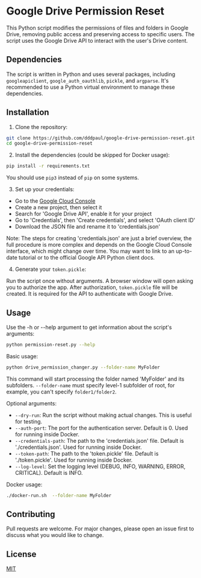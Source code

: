 # Google Drive Permission Reset

This Python script modifies the permissions of files and folders in Google Drive, removing public access and preserving
access to specific users. The script uses the Google Drive API to interact with the user's Drive content.

## Dependencies

The script is written in Python and uses several packages,
including `googleapiclient`, `google_auth_oauthlib`, `pickle`, and `argparse`. It's recommended to use a Python virtual
environment to manage these dependencies.

## Installation

1. Clone the repository:

```bash
git clone https://github.com/dddpaul/google-drive-permission-reset.git
cd google-drive-permission-reset
```

2. Install the dependencies (could be skipped for Docker usage):

```bash
pip install -r requirements.txt
```
You should use `pip3` instead of `pip` on some systems.

3. Set up your credentials:

* Go to the [Google Cloud Console](https://console.cloud.google.com/)
* Create a new project, then select it
* Search for 'Google Drive API', enable it for your project
* Go to 'Credentials', then 'Create credentials', and select 'OAuth client ID'
* Download the JSON file and rename it to 'credentials.json'

Note: The steps for creating 'credentials.json' are just a brief overview, the full procedure is more complex and
depends on the Google Cloud Console interface, which might change over time. You may want to link to an up-to-date
tutorial or to the official Google API Python client docs.

4. Generate your `token.pickle`:

Run the script once without arguments. A browser window will open asking you to authorize the app. After
authorization, `token.pickle` file will be created. It is required for the API to authenticate with Google Drive.

## Usage

Use the -h or --help argument to get information about the script's arguments:

```bash
python permission-reset.py --help
```

Basic usage:

```bash
python drive_permission_changer.py --folder-name MyFolder
```

This command will start processing the folder named 'MyFolder' and its subfolders. `--folder-name` must specify level-1
subfolder of root, for example, you can't specify `folder1/folder2`.

Optional arguments:

* `--dry-run`: Run the script without making actual changes. This is useful for testing.
* `--auth-port`: The port for the authentication server. Default is 0. Used for running inside Docker.
* `--credentials-path`: The path to the 'credentials.json' file. Default is './credentials.json'. Used for running
  inside Docker.
* `--token-path`: The path to the 'token.pickle' file. Default is './token.pickle'. Used for running inside Docker.
* `--log-level`: Set the logging level (DEBUG, INFO, WARNING, ERROR, CRITICAL). Default is INFO.

Docker usage:

```bash
./docker-run.sh  --folder-name MyFolder
```

## Contributing

Pull requests are welcome. For major changes, please open an issue first to discuss what you would like to change.

## License

[MIT](LICENSE)
